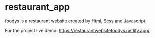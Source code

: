 # restaurant_app

foodys is a restaurant website created by Html, Scss and Javascript.

For the project live demo: https://restaurantwebsitefoodys.netlify.app/
